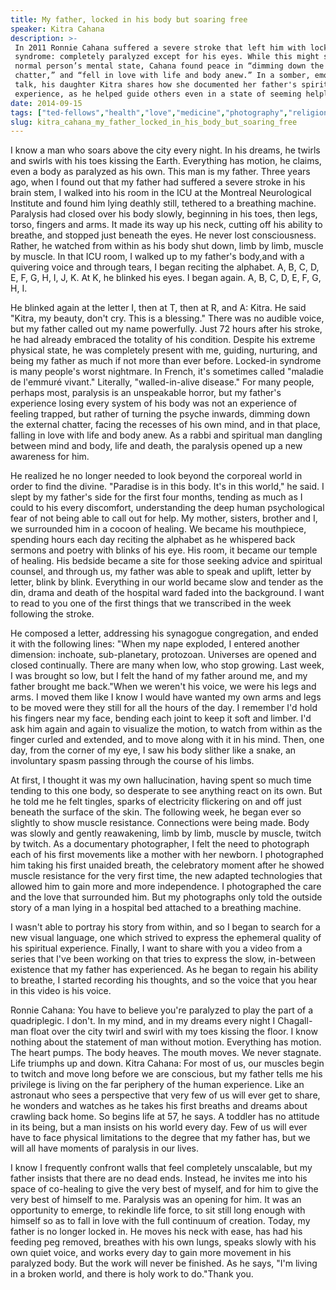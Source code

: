 ```yaml
---
title: My father, locked in his body but soaring free
speaker: Kitra Cahana
description: >-
 In 2011 Ronnie Cahana suffered a severe stroke that left him with locked-in
 syndrome: completely paralyzed except for his eyes. While this might shatter a
 normal person’s mental state, Cahana found peace in “dimming down the external
 chatter,” and “fell in love with life and body anew.” In a somber, emotional
 talk, his daughter Kitra shares how she documented her father's spiritual
 experience, as he helped guide others even in a state of seeming helplessness.
date: 2014-09-15
tags: ["ted-fellows","health","love","medicine","photography","religion"]
slug: kitra_cahana_my_father_locked_in_his_body_but_soaring_free
---
```


I know a man who soars above the city every night. In his dreams, he twirls and swirls
with his toes kissing the Earth. Everything has motion, he claims, even a body as
paralyzed as his own. This man is my father. Three years ago, when I found out that my
father had suffered a severe stroke in his brain stem, I walked into his room in the ICU
at the Montreal Neurological Institute and found him lying deathly still, tethered to a
breathing machine. Paralysis had closed over his body slowly, beginning in his toes, then
legs, torso, fingers and arms. It made its way up his neck, cutting off his ability to
breathe, and stopped just beneath the eyes. He never lost consciousness. Rather, he
watched from within as his body shut down, limb by limb, muscle by muscle. In that ICU
room, I walked up to my father's body,and with a quivering voice and through tears, I
began reciting the alphabet. A, B, C, D, E, F, G, H, I, J, K. At K, he blinked his eyes. I
began again. A, B, C, D, E, F, G, H, I.

He blinked again at the letter I, then at T, then at R, and A: Kitra. He said "Kitra, my
beauty, don't cry. This is a blessing." There was no audible voice, but my father called
out my name powerfully. Just 72 hours after his stroke, he had already embraced the
totality of his condition. Despite his extreme physical state, he was completely present
with me, guiding, nurturing, and being my father as much if not more than ever
before. Locked-in syndrome is many people's worst nightmare. In French, it's sometimes
called "maladie de l'emmuré vivant." Literally, "walled-in-alive disease." For many
people, perhaps most, paralysis is an unspeakable horror, but my father's experience
losing every system of his body was not an experience of feeling trapped, but rather of
turning the psyche inwards, dimming down the external chatter, facing the recesses of his
own mind, and in that place, falling in love with life and body anew. As a rabbi and
spiritual man dangling between mind and body, life and death, the paralysis opened up a
new awareness for him.

He realized he no longer needed to look beyond the corporeal world in order to find the
divine. "Paradise is in this body. It's in this world," he said. I slept by my father's
side for the first four months, tending as much as I could to his every discomfort,
understanding the deep human psychological fear of not being able to call out for help.
My mother, sisters, brother and I, we surrounded him in a cocoon of healing. We became his
mouthpiece, spending hours each day reciting the alphabet as he whispered back sermons and
poetry with blinks of his eye. His room, it became our temple of healing. His bedside
became a site for those seeking advice and spiritual counsel, and through us, my father
was able to speak and uplift, letter by letter, blink by blink. Everything in our world
became slow and tender as the din, drama and death of the hospital ward faded into the
background. I want to read to you one of the first things that we transcribed in the week
following the stroke.

He composed a letter, addressing his synagogue congregation, and ended it with the
following lines: "When my nape exploded, I entered another dimension: inchoate,
sub-planetary, protozoan. Universes are opened and closed continually. There are many when
low, who stop growing. Last week, I was brought so low, but I felt the hand of my father
around me, and my father brought me back."When we weren't his voice, we were his legs and
arms. I moved them like I know I would have wanted my own arms and legs to be moved were
they still for all the hours of the day. I remember I'd hold his fingers near my face,
bending each joint to keep it soft and limber. I'd ask him again and again to visualize
the motion, to watch from within as the finger curled and extended, and to move along with
it in his mind. Then, one day, from the corner of my eye, I saw his body slither like a
snake, an involuntary spasm passing through the course of his limbs.

At first, I thought it was my own hallucination, having spent so much time tending to this
one body, so desperate to see anything react on its own. But he told me he felt tingles,
sparks of electricity flickering on and off just beneath the surface of the skin. The
following week, he began ever so slightly to show muscle resistance. Connections were
being made. Body was slowly and gently reawakening, limb by limb, muscle by muscle, twitch
by twitch. As a documentary photographer, I felt the need to photograph each of his first
movements like a mother with her newborn. I photographed him taking his first unaided
breath, the celebratory moment after he showed muscle resistance for the very first time,
the new adapted technologies that allowed him to gain more and more independence. I
photographed the care and the love that surrounded him. But my photographs only told the
outside story of a man lying in a hospital bed attached to a breathing
machine.

I wasn't able to portray his story from within, and so I began to search for a new visual
language, one which strived to express the ephemeral quality of his spiritual
experience. Finally, I want to share with you a video from a series that I've been working
on that tries to express the slow, in-between existence that my father has experienced. As
he began to regain his ability to breathe, I started recording his thoughts, and so the
voice that you hear in this video is his voice.

Ronnie Cahana: You have to believe you're paralyzed to play the part of a quadriplegic. I
don't. In my mind, and in my dreams every night I Chagall-man float over the city twirl
and swirl with my toes kissing the floor. I know nothing about the statement of man
without motion. Everything has motion. The heart pumps. The body heaves. The mouth moves.
We never stagnate. Life triumphs up and down. Kitra Cahana: For most of us, our muscles
begin to twitch and move long before we are conscious, but my father tells me his
privilege is living on the far periphery of the human experience. Like an astronaut who
sees a perspective that very few of us will ever get to share, he wonders and watches as
he takes his first breaths and dreams about crawling back home. So begins life at 57, he
says. A toddler has no attitude in its being, but a man insists on his world every day. Few
of us will ever have to face physical limitations to the degree that my father has, but we
will all have moments of paralysis in our lives.

I know I frequently confront walls that feel completely unscalable, but my father insists
that there are no dead ends. Instead, he invites me into his space of co-healing to give
the very best of myself, and for him to give the very best of himself to me. Paralysis was
an opening for him. It was an opportunity to emerge, to rekindle life force, to sit still
long enough with himself so as to fall in love with the full continuum of creation. Today,
my father is no longer locked in. He moves his neck with ease, has had his feeding peg
removed, breathes with his own lungs, speaks slowly with his own quiet voice, and works
every day to gain more movement in his paralyzed body. But the work will never be
finished. As he says, "I'm living in a broken world, and there is holy work to do."Thank
you.

<!--
ad_duration=3.33
comment_count=53
event="TEDMED 2014"
external_start_time=0
has_talk_citation=0
intro_duration=11.82
is_subtitle_required="False"
is_talk_featured="True"
language="en"
language_swap="False"
native_language="en"
number_of_related_talks=6
number_of_speakers=1
number_of_subtitled_videos=27
number_of_tags=6
number_of_talk_download_languages=27
number_of_talk_more_resources=1
number_of_talk_recommendations=0
number_of_talks_take_actions=1
post_ad_duration=0.83
published_timestamp="2014-10-17 15:00:32"
recording_date="2014-09-15"
speaker_description="Vagabond photojournalist + conceptual artist"
speaker_is_published=1
speaker_name="Kitra Cahana"
talk_name="My father, locked in his body but soaring free"
talks_tags=["ted-fellows","health","love","medicine","photography","religion"]
url_audio="https://download.ted.com/talks/KitraCahana_2014P.mp3?apikey=acme-roadrunner"
url_photo_speaker="https://pe.tedcdn.com/images/ted/0ccf383eb69a13dbfc609427dca3531e35bcd641_254x191.jpg"
url_photo_talk="https://pe.tedcdn.com/images/ted/0ff651389e745a6feb2e8e6e335a44fa269e1310_2880x1620.jpg"
url_webpage="https://www.ted.com/talks/kitra_cahana_my_father_locked_in_his_body_but_soaring_free"
video_type_name="TED Stage Talk"
-->